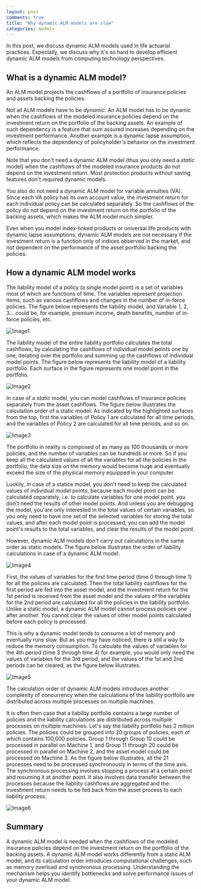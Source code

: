 ```yaml
---
layout: post
comments: true
title: "Why dynamic ALM models are slow"
categories: modelx
---
```


In this post, we discuss dynamic ALM models used in life actuarial practices.
Especially, we discuss
why it's so hard to develop efficient dynamic ALM models from computing technology perspectives.


## What is a dynamic ALM model?

An ALM model projects the cashflows of a portfolio of insurance policies and assets backing the policies.

Not all ALM models have to be *dynamic*. 
An ALM model has to be dynamic
when the cashflows of the modeled insurance policies depend on the investment return
on the portfolio of the backing assets.
An example of such dependency is a feature that sum assured increases depending
on the investment performance. Another example is a dynamic lapse assumption, which
reflects the dependency of policyholder's behavior on the investment performance.

Note that you don't need a dynamic ALM model (thus you only need a *static* model)
when the cashflows of the modeled insurance products do not depend
on the investment return. 
Most protection products without saving features don't required dynamic models.

You also do not need a dynamic ALM model for variable annuities (VA).
Since each VA policy has its own account value,
the investment return for each individual policy can be calculated separately.
So the cashflows of the policy do not depend on the investment return on the portfolio of the backing assets, which makes the ALM model much simpler.

Even when you model index-linked products or universal life products with dynamic
lapse assumptions,
dynamic ALM models are not necessary if the investment return is a function only of indices observed in the market, and not dependent on the performance of the asset portfolio backing the policies.

## How a dynamic ALM model works


The liability model of a policy (a single model point) is a set of variables most of which are functions of time. The variables represent projection items, such as various cashflows and changes in the number of in-force policies. 
The figure below represents the liability model, and Variable 1, 2, 3... could be, for example, premium income, death benefits, number of in-force policies, etc.

![Image1](/img/2022-04-09/single-model-point.png)

The liability model of the entire liability portfolio calculates the total cashflows,
by calculating the cashflows of individual model points one by one,
iterating over the portfolio and summing up the cashflows of individual model points.
The figure below represents the liability model of a liability portfolio.
Each surface in the figure represents one model point in the portfolio. 

![Image2](/img/2022-04-09/all-model-points.png)


In case of a *static* model,
you can model cashflows of insurance policies separately from the asset cashflows.
The figure below illustrates the calculation order of a static model.
As indicated by the highlighted surfaces from the top,
first the variables of Policy 1 are calculated for all time periods,
and the variables of Policy 2 are calculated for all time periods,
and so on. 

![Image3](/img/2022-04-09/static-projection-direction.png)


The portfolio in reality is composed of as many as 100 thousands or more policies,
and the number of variables can be hundreds or more.
So if you keep all the calculated values of all the variables for all the policies in the portfolio,
the data size on the memory would become huge and eventually exceed the size of the physical memory equipped in your computer.  

Luckily, in case of a statice model, you don't need to keep the calculated values
of individual model points,
because each model point can be calculated separately, i.e. 
to calculate variables for one model point, you don't need the results of other model points. And unless you are debugging the model, you'are only interested in the
total values of certain variables, so you only need to have one set of the selected variables for storing the total values, and after each model point is processed,
you can add the model point's results to the total variables, and clear
the results of the model point.

However, dynamic ALM models don't carry out calculations in the same order as static models. The figure below illustrates the order of liability calculations in case of a dynamic ALM model.

![Image4](/img/2022-04-09/dynamic-projection-direction.png)

First, the values of variables for the first time period (time 0 through time 1) for
all the policies are calculated. Then the total liability cashflows for the first period
are fed into the asset model, and the investment return for the 1st period is received from the asset model and the values of the variables
for the 2nd period are calculated for all the policies in the liability portfolio. Unlike a static model, a dynamic ALM model cannot process policies one after another. You cannot clear the values of other model points calculated
before each policy is processed.

This is why a dynamic model tends to consume a lot of memory and eventually runs slow.
But as you may have noticed, there is still a way to reduce the memory consumption.
To calculate the values of variables for the 4th period (time 3 through time 4) for example, you would only need the values of variables for the 3rd period,
and the values of the 1st and 2nd periods can be cleared, as the figure below illustrates.

![Image5](/img/2022-04-09/dynamic-projection-direction-2.png)


The calculation order of dynamic ALM models introduces another complexity of concurrency
when the calculations of the liability portfolio are distributed across 
multiple processes on multiple machines.

It is often then case that a liability portfolio contains a large number of policies and
the liability calculations are distributed across multiple processes on multiple machines.
Let's say the liability portfolio has 2 million policies.
The policies could be grouped into 20 groups of policies, each of which contains
100,000 policies. Group 1 through Group 10 could be processed in parallel on Machine 1, and Group 11 through 20 could be processed in parallel on Machine 2,
and the asset model could be processed on Machine 3.
As the figure below illustrates, all the 21 processes 
need to be processed synchronously in terms of the time axis.
The synchronous processing involves stopping a process at a certain point
and resuming it at another point. It also involves data transfer between the processes
because the liability cashflows are aggregated and the investment return
needs to be fed back from the asset process to each liability process.
 
![Image6](/img/2022-04-09/multiple-machines.png)

## Summary

A dynamic ALM model is needed
when the cashflows of the modeled insurance policies depend on the investment return
on the portfolio of the backing assets.
A dynamic ALM model works differently from a static ALM model, and its calculation order introduces computational challenges, such as memory overload and synchronous processing.
Understanding the mechanism helps you identify bottlenecks and solve performance issues
of your dynamic ALM model.






